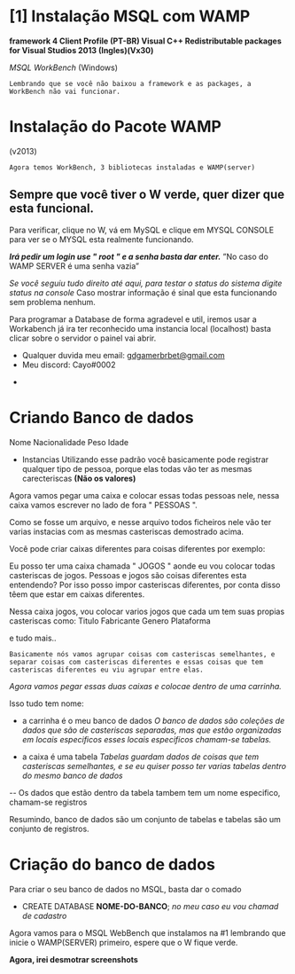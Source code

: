 # [1] Instalação MSQL com WAMP
**framework 4 Client Profile (PT-BR)
Visual C++ Redistributable packages for Visual Studios 2013
(Ingles)(Vx30)**


*MSQL WorkBench*
(Windows)

`Lembrando que se você não baixou a framework e as packages,
a WorkBench não vai funcionar.`

# Instalação do Pacote WAMP
(v2013)

```
Agora temos WorkBench, 3 bibliotecas instaladas e WAMP(server)
```

## Sempre que você tiver o W verde, quer dizer que esta funcional.
Para verificar, clique no W, vá em MySQL e clique em MYSQL CONSOLE
para ver se o MYSQL esta realmente funcionando.

***Irá pedir um login use " root " e a senha basta dar enter.***
”No caso do WAMP SERVER é uma senha vazia”

*Se você seguiu tudo direito até aqui, para testar o status do sistema
digite status na console*
Caso mostrar informação é sinal que esta funcionando sem problema nenhum.


Para programar a Database de forma agradevel e util, iremos usar a Workabench
já ira ter reconhecido uma instancia local (localhost) basta clicar sobre o servidor
o painel vai abrir.



* Qualquer duvida meu email: gdgamerbrbet@gmail.com
* Meu discord: Cayo#0002






-
# Criando Banco de dados
Nome
Nacionalidade
Peso
Idade

- Instancias 
Utilizando esse padrão você basicamente pode registrar
qualquer tipo de pessoa, porque elas todas vão ter as mesmas
carecteriscas **(Não os valores)**

Agora vamos pegar uma caixa e colocar essas todas pessoas nele, nessa caixa vamos escrever no lado de fora " PESSOAS ".

Como se fosse um arquivo, e nesse arquivo todos ficheiros nele vão ter varias instacias com as mesmas casteriscas demostrado acima.

Você pode criar caixas diferentes para coisas diferentes
por exemplo:

Eu posso ter uma caixa chamada " JOGOS " aonde eu vou colocar
todas casteriscas de jogos. Pessoas e jogos são coisas diferentes esta entendendo? Por isso posso impor casteriscas diferentes, por conta disso têem que estar em caixas diferentes.

Nessa caixa jogos, vou colocar varios jogos que cada um tem suas propias casteriscas como:
Titulo
Fabricante
Genero
Plataforma

e tudo mais..

`Basicamente nós vamos agrupar coisas com casteriscas semelhantes, e separar coisas com casteriscas diferentes e essas coisas que tem casteriscas diferentes eu viu agrupar entre elas.`

*Agora vamos pegar essas duas caixas e colocae dentro de uma
carrinha.*

Isso tudo tem nome:
 - a carrinha é o meu banco de dados
 _O banco de dados são coleções de dados que são de casteriscas separadas, mas que estão organizadas em locais
 especificos esses locais especificos chamam-se tabelas._
 
 - a caixa é uma tabela
 _Tabelas guardam dados de coisas que tem casteriscas semelhantes, e se eu quiser posso ter varias tabelas dentro do mesmo banco de dados_
 
 -- Os dados que estão dentro da tabela tambem tem um nome especifico, chamam-se registros
 
 Resumindo, banco de dados são um conjunto de tabelas e tabelas são um conjunto de registros.
 
 
 # Criação do banco de dados
 Para criar o seu banco de dados no MSQL, basta dar o comado
 
 - CREATE DATABASE **NOME-DO-BANCO**;
 *no meu caso eu vou chamad de cadastro*
 
 Agora vamos para o MSQL WebBench que instalamos na #1
 lembrando que inicie o WAMP(SERVER) primeiro, espere que o W fique verde. 


**Agora, irei desmotrar screenshots**

 
 
 
 





